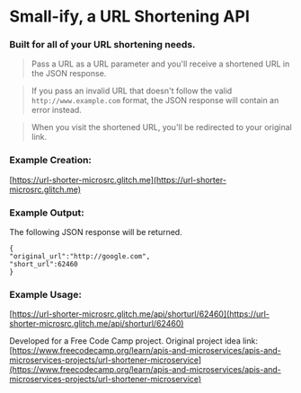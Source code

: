 
# Small-ify, a URL Shortening API

### Built for all of your URL shortening needs.

> Pass a URL as a URL parameter and you'll receive a shortened URL in the JSON response.

> If you pass an invalid URL that doesn't follow the valid `http://www.example.com` format, the JSON response will contain an error instead.

> When you visit the shortened URL, you'll be redirected to your original link.

### Example Creation:

[https://url-shorter-microsrc.glitch.me](https://url-shorter-microsrc.glitch.me)
### Example Output:

The following JSON response will be returned.

```
{
"original_url":"http://google.com",
"short_url":62460
}
```

### Example Usage:

[https://url-shorter-microsrc.glitch.me/api/shorturl/62460](https://url-shorter-microsrc.glitch.me/api/shorturl/62460)

Developed for a Free Code Camp project. Original project idea link: [https://www.freecodecamp.org/learn/apis-and-microservices/apis-and-microservices-projects/url-shortener-microservice](https://www.freecodecamp.org/learn/apis-and-microservices/apis-and-microservices-projects/url-shortener-microservice)
